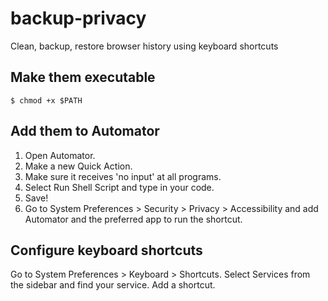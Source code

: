 # backup-privacy
Clean, backup, restore browser history using keyboard shortcuts

## Make them executable
```
$ chmod +x $PATH
```

## Add them to Automator

1. Open Automator.
2. Make a new Quick Action.
3. Make sure it receives 'no input' at all programs.
4. Select Run Shell Script and type in your code.
5. Save!
6. Go to System Preferences > Security > Privacy > Accessibility and add Automator and the preferred app to run the shortcut.

## Configure keyboard shortcuts

Go to System Preferences > Keyboard > Shortcuts. Select Services from the sidebar and find your service. Add a shortcut.
